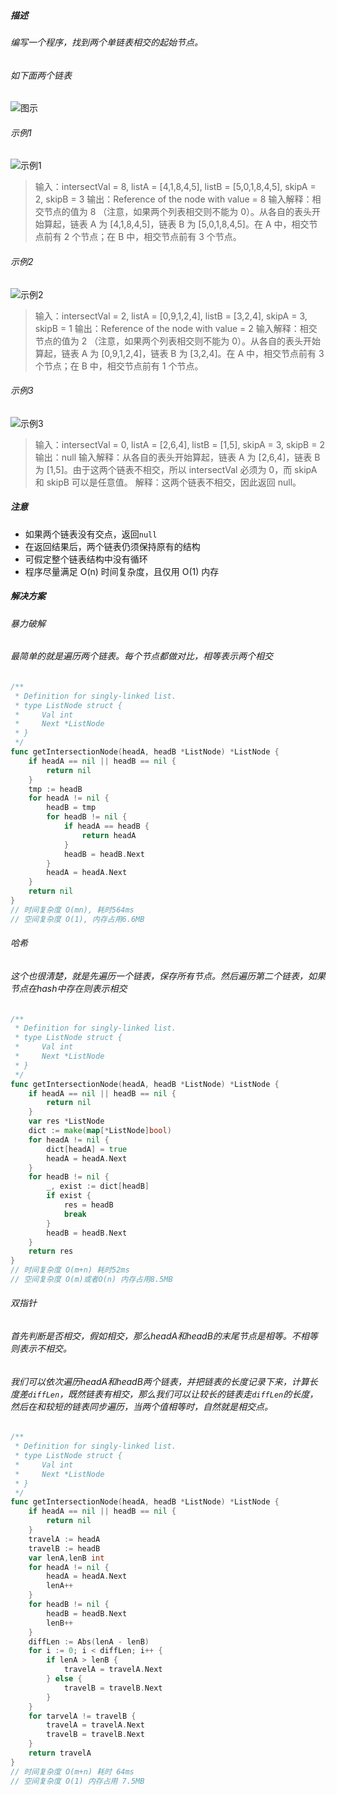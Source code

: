 ##### 描述
###### 编写一个程序，找到两个单链表相交的起始节点。
###### 如下面两个链表
![图示](https://assets.leetcode-cn.com/aliyun-lc-upload/uploads/2018/12/14/160_statement.png "两个链表相交于c1节点")
###### 示例1
![示例1](https://assets.leetcode.com/uploads/2018/12/13/160_example_1.png "相交于8")
> 输入：intersectVal = 8, listA = [4,1,8,4,5], listB = [5,0,1,8,4,5], skipA = 2, skipB = 3
输出：Reference of the node with value = 8
输入解释：相交节点的值为 8 （注意，如果两个列表相交则不能为 0）。从各自的表头开始算起，链表 A 为 [4,1,8,4,5]，链表 B 为 [5,0,1,8,4,5]。在 A 中，相交节点前有 2 个节点；在 B 中，相交节点前有 3 个节点。
###### 示例2
![示例2](https://assets.leetcode.com/uploads/2018/12/13/160_example_2.png "相交于2")
> 输入：intersectVal = 2, listA = [0,9,1,2,4], listB = [3,2,4], skipA = 3, skipB = 1
输出：Reference of the node with value = 2
输入解释：相交节点的值为 2 （注意，如果两个列表相交则不能为 0）。从各自的表头开始算起，链表 A 为 [0,9,1,2,4]，链表 B 为 [3,2,4]。在 A 中，相交节点前有 3 个节点；在 B 中，相交节点前有 1 个节点。
###### 示例3
![示例3](https://assets.leetcode.com/uploads/2018/12/13/160_example_3.png "两个链表不相交")
> 输入：intersectVal = 0, listA = [2,6,4], listB = [1,5], skipA = 3, skipB = 2
输出：null
输入解释：从各自的表头开始算起，链表 A 为 [2,6,4]，链表 B 为 [1,5]。由于这两个链表不相交，所以 intersectVal 必须为 0，而 skipA 和 skipB 可以是任意值。
解释：这两个链表不相交，因此返回 null。
##### 注意
- 如果两个链表没有交点，返回`null`
- 在返回结果后，两个链表仍须保持原有的结构
- 可假定整个链表结构中没有循环
- 程序尽量满足 O(n) 时间复杂度，且仅用 O(1) 内存

##### 解决方案
###### 暴力破解
###### 最简单的就是遍历两个链表。每个节点都做对比，相等表示两个相交
```go
/**
 * Definition for singly-linked list.
 * type ListNode struct {
 *     Val int
 *     Next *ListNode
 * }
 */
func getIntersectionNode(headA, headB *ListNode) *ListNode {
    if headA == nil || headB == nil {
        return nil
    }
    tmp := headB
    for headA != nil {
        headB = tmp
        for headB != nil {
            if headA == headB {
                return headA
            }
            headB = headB.Next
        }
        headA = headA.Next
    }
    return nil
}
// 时间复杂度 O(mn), 耗时564ms
// 空间复杂度 O(1), 内存占用6.6MB	
```
###### 哈希
###### 这个也很清楚，就是先遍历一个链表，保存所有节点。然后遍历第二个链表，如果节点在hash中存在则表示相交
```go
/**
 * Definition for singly-linked list.
 * type ListNode struct {
 *     Val int
 *     Next *ListNode
 * }
 */
func getIntersectionNode(headA, headB *ListNode) *ListNode {
    if headA == nil || headB == nil {
        return nil
    }
    var res *ListNode
    dict := make(map[*ListNode]bool)
    for headA != nil {
        dict[headA] = true
        headA = headA.Next
    }
    for headB != nil {
        _, exist := dict[headB]
        if exist {
            res = headB
            break
        }
        headB = headB.Next
    }
    return res
}
// 时间复杂度 O(m+n) 耗时52ms
// 空间复杂度 O(m)或者O(n) 内存占用8.5MB
```
###### 双指针
###### 首先判断是否相交，假如相交，那么headA和headB的末尾节点是相等。不相等则表示不相交。
###### 我们可以依次遍历headA和headB两个链表，并把链表的长度记录下来，计算长度差`diffLen`，既然链表有相交，那么我们可以让较长的链表走`diffLen`的长度，然后在和较短的链表同步遍历，当两个值相等时，自然就是相交点。
```go
/**
 * Definition for singly-linked list.
 * type ListNode struct {
 *     Val int
 *     Next *ListNode
 * }
 */
func getIntersectionNode(headA, headB *ListNode) *ListNode {
    if headA == nil || headB == nil {
        return nil
    }
    travelA := headA
    travelB := headB
    var lenA,lenB int
    for headA != nil {
        headA = headA.Next
        lenA++
    }
    for headB != nil {
        headB = headB.Next
        lenB++
    }
    diffLen := Abs(lenA - lenB)
    for i := 0; i < diffLen; i++ {
        if lenA > lenB {
            travelA = travelA.Next
        } else {
            travelB = travelB.Next
        }
    }
    for tarvelA != travelB {
        travelA = travelA.Next
        travelB = travelB.Next
    }
    return travelA
}
// 时间复杂度 O(m+n) 耗时 64ms
// 空间复杂度 O(1) 内存占用 7.5MB
```